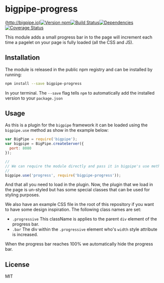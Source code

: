 # bigpipe-progress

(http://bigpipe.io)[![Version npm][version]](http://browsenpm.org/package/bigpipe-progress)[![Build Status][build]](https://travis-ci.org/bigpipe/bigpipe-progress)[![Dependencies][david]](https://david-dm.org/bigpipe/bigpipe-progress)[![Coverage Status][cover]](https://coveralls.io/r/bigpipe/bigpipe-progress?branch=master)

[version]: http://img.shields.io/npm/v/bigpipe-progress.svg?style=flat-square
[build]: http://img.shields.io/travis/bigpipe/bigpipe-progress/master.svg?style=flat-square
[david]: https://img.shields.io/david/bigpipe/bigpipe-progress.svg?style=flat-square
[cover]: http://img.shields.io/coveralls/bigpipe/bigpipe-progress/master.svg?style=flat-square

This module adds a small progress bar in to the page will increment each time
a pagelet on your page is fully loaded (all the CSS and JS).

## Installation

The module is released in the public npm registry and can be installed by
running:

```bash
npm install --save bigpipe-progress
```

In your terminal. The `--save` flag tells `npm` to automatically add the
installed version to your `package.json`

## Usage

As this is a plugin for the `bigpipe` framework it can be loaded using the
`bigpipe.use` method as show in the example below:

```js
var BigPipe = require('bigpipe');
var bigpipe = BigPipe.createServer({
  port: 8080
});

//
// We can require the module directly and pass it in bigpipe's use method.
//
bigpipe.use('progress', require('bigpipe-progress'));
```

And that all you need to load in the plugin. Now, the plugin that we load in the
page is un-styled but has some special classes that can be used for styling
purposes.

We also have an example CSS file in the root of this repository if you want to
have some design inspiration. The following class names are set:

- `.progressive` This className is applies to the parent `div` element of the
  progress bar.
- `.bar` The div within the `.progressive` element who's `width` style attribute
  is increased.

When the progress bar reaches 100% we automatically hide the progress bar.

## License

MIT
